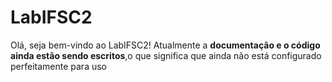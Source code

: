 # LabIFSC2

Olá, seja bem-vindo ao LabIFSC2! Atualmente a **documentação e o código ainda estão sendo escritos**,o que significa que ainda não está configurado perfeitamente para uso